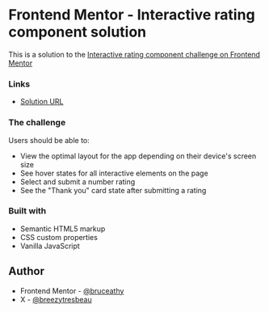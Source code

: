 # Frontend Mentor - Interactive rating component solution

This is a solution to the [Interactive rating component challenge on Frontend Mentor](https://www.frontendmentor.io/challenges/interactive-rating-component-koxpeBUmI)

### Links

- [Solution URL](https://66ab696fdca0ce0076dc47d4--fancy-mermaid-2ef49a.netlify.app/)

### The challenge

Users should be able to:

- View the optimal layout for the app depending on their device's screen size
- See hover states for all interactive elements on the page
- Select and submit a number rating
- See the "Thank you" card state after submitting a rating

### Built with

- Semantic HTML5 markup
- CSS custom properties
- Vanilla JavaScript

## Author

- Frontend Mentor - [@bruceathy](https://www.frontendmentor.io/profile/yourusername)
- X - [@breezytresbeau](https://www.twitter.com/yourusername)
